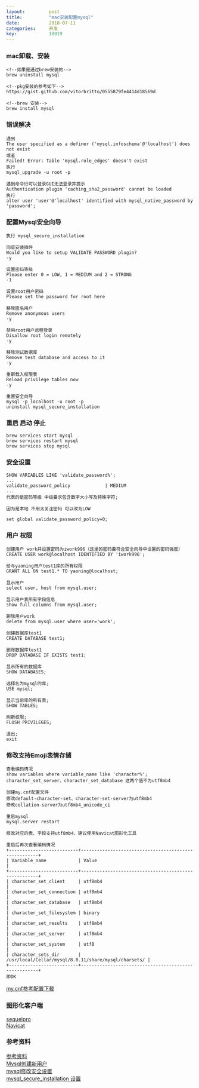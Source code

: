 ```yaml
---
layout: 		post
title:			"mac安装配置mysql"
date:			2018-07-11
categories:		开发
key: 			10019
---
```


### mac卸载、安装
```
<!--如果是通过brew安装的-->
brew uninstall mysql

<!--pkg安装的参考如下-->
https://gist.github.com/vitorbritto/0555879fe4414d18569d

<!--brew 安装-->
brew install mysql
```

### 错误解决
```
遇到
The user specified as a definer ('mysql.infoschema'@'localhost') does not exist
或者
Failed! Error: Table 'mysql.role_edges' doesn't exist
执行 
mysql_upgrade -u root -p 

遇到命令行可以登录GUI无法登录并提示
Authentication plugin 'caching_sha2_password' cannot be loaded  
执行
alter user 'user'@'localhost' identified with mysql_native_password by 'password';

```

### 配置Mysql安全向导
```
执行 mysql_secure_installation

同意安装插件
Would you like to setup VALIDATE PASSWORD plugin?
-y

设置密码等级
Please enter 0 = LOW, 1 = MEDIUM and 2 = STRONG
-1

设置root用户密码
Please set the password for root here

移除匿名用户
Remove anonymous users
-y

禁用root用户远程登录
Disallow root login remotely
-y

移除测试数据库
Remove test database and access to it
-y

重新载入权限表
Reload privilege tables now
-y

重置安全向导
mysql -p localhost -u root -p
uninstall mysql_secure_installation

```

### 重启 启动 停止
```
brew services start mysql
brew services restart mysql
brew services stop mysql
```

### 安全设置
```
SHOW VARIABLES LIKE 'validate_password%';
...
validate_password_policy             | MEDIUM
...
代表的是密码等级 中级要求包含数字大小写及特殊字符;

因为是本地 不用太关注密码 可以改为LOW

set global validate_password_policy=0;

```

### 用户 权限
```
创建用户 work并设置密码为iwork996（这里的密码要符合安全向导中设置的密码强度）
CREATE USER work@localhost IDENTIFIED BY 'iwork996';

给与yaoning用户test1库的所有权限
GRANT ALL ON test1.* TO yaoning@localhost;

显示用户
select user, host from mysql.user;

显示用户表所有字段信息
show full columns from mysql.user;

删除用户work
delete from mysql.user where user='work';

创建数据库test1
CREATE DATABASE test1;

删除数据库test1
DROP DATABASE IF EXISTS test1;

显示所有的数据库
SHOW DATABASES;

选择名为mysql的库;
USE mysql;

显示当前库的所有表;
SHOW TABLES;

刷新权限;
FLUSH PRIVILEGES;

退出;
exit

```

### 修改支持Emoji表情存储
```
查看编码情况
show variables where variable_name like 'character%';
character_set_server、character_set_database 这两个值不为utf8mb4

创建my.cnf配置文件
修改default-character-set、character-set-server为utf8mb4
修改collation-server为utf8mb4_unicode_ci

重启mysql
mysql.server restart

修改对应的表、字段支持utf8mb4、建议使用Navicat图形化工具

重启后再次查看编码情况
+--------------------------+------------------------------------------------------+
| Variable_name            | Value                                                |
+--------------------------+------------------------------------------------------+
| character_set_client     | utf8mb4                                              |
| character_set_connection | utf8mb4                                              |
| character_set_database   | utf8mb4                                              |
| character_set_filesystem | binary                                               |
| character_set_results    | utf8mb4                                              |
| character_set_server     | utf8mb4                                              |
| character_set_system     | utf8                                                 |
| character_sets_dir       | /usr/local/Cellar/mysql/8.0.11/share/mysql/charsets/ |
+--------------------------+------------------------------------------------------+
即OK
```
[my.cnf参考配置下载](http://77wdec.com1.z0.glb.clouddn.com/my.cnf)

### 图形化客户端
[sequelpro](https://sequelpro.com/)    
[Navicat](http://xclient.info/s/navicat-for-mysql.html?a=dl&v=12.0.24&k=1&t=3fc97a445870eedb082f1fbf1c18213b42632540)

### 参考资料
[参考资料](http://www.jb51.net/article/47727.htm)  
[Mysql创建新用户](https://stackoverflow.com/questions/1720244/create-new-user-in-mysql-and-give-it-full-access-to-one-database?utm_medium=organic&utm_source=google_rich_qa&utm_campaign=google_rich_qa)  
[mysql修改安全设置](https://blog.csdn.net/maxsky/article/details/51171474)  
[mysql_secure_installation 设置](http://www.jb51.net/article/47727.htm)